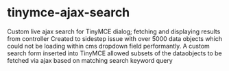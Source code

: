 # tinymce-ajax-search
Custom live ajax search for TinyMCE dialog; fetching and displaying results from controller 
Created to sidestep issue with over 5000 data objects which could not be loading within cms dropdown field performantly. A custom search form inserted into TinyMCE allowed subsets of the dataobjects to be fetched via ajax based on matching search keyword query
